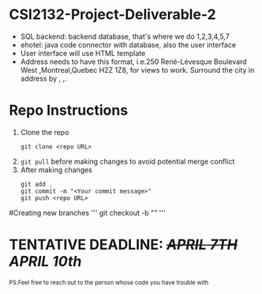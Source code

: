 # CSI2132-Project-Deliverable-2
- SQL backend: backend database, that's where we do 1,2,3,4,5,7
- ehotel: java code connector with database, also the user interface
- User interface will use HTML template
- Address needs to have this format, i.e.250 René-Lévesque Boulevard West ,Montreal,Quebec H2Z 1Z8, for views to work. Surround the city in address by , ,. 
# Repo Instructions
1. Clone the repo
   ```
   git clone <repo URL>
   ```
2. ```git pull``` 
   before making changes to avoid potential merge conflict
3. After making changes
   ```
   git add .
   git commit -m "<Your commit message>"
   git push <repo URL>
   ```
#Creating new branches
'''
git checkout -b "<Branch name>"
'''

# TENTATIVE DEADLINE: ~~***APRIL 7TH***~~ ***APRIL 10th***

<sub> PS.Feel free to reach out to the person whose code you have trouble with</sub>
